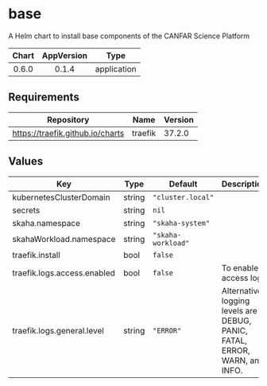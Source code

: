 # base

A Helm chart to install base components of the CANFAR Science Platform

| Chart | AppVersion | Type |
|:-----:|:----------:|:----:|
|0.6.0<!-- x-release-please-version --> | 0.1.4 | application |

## Requirements

| Repository | Name | Version |
|------------|------|---------|
| https://traefik.github.io/charts | traefik | 37.2.0 |

## Values

| Key | Type | Default | Description |
|-----|------|---------|-------------|
| kubernetesClusterDomain | string | `"cluster.local"` |  |
| secrets | string | `nil` |  |
| skaha.namespace | string | `"skaha-system"` |  |
| skahaWorkload.namespace | string | `"skaha-workload"` |  |
| traefik.install | bool | `false` |  |
| traefik.logs.access.enabled | bool | `false` | To enable access logs |
| traefik.logs.general.level | string | `"ERROR"` | Alternative logging levels are DEBUG, PANIC, FATAL, ERROR, WARN, and INFO. |
